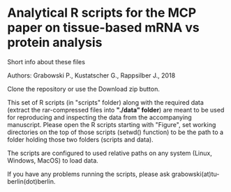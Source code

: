 # Analytical R scripts for the MCP paper on tissue-based mRNA vs protein analysis

Short info about these files

Authors: Grabowski P., Kustatscher G., Rappsilber J., 2018

Clone the repository or use the Download zip button.

This set of R scripts (in "scripts" folder) along with the required data (extract the rar-compressed files into **"./data" folder**) are meant to be used for reproducing and inspecting the data from the accompanying manuscript.
Please open the R scripts starting with "Figure", set working directories on the top of those scripts (setwd() function) to be the path to a folder holding those two folders (scripts and data).

The scripts are configured to used relative paths on any system (Linux, Windows, MacOS) to load data.

If you have any problems running the scripts, please ask grabowski(at)tu-berlin(dot)berlin.
